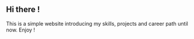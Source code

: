## Hi there !

This is a simple website introducing my skills, projects and career path until now. Enjoy !
